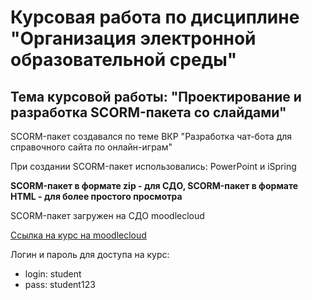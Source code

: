 # Курсовая работа по дисциплине "Организация электронной образовательной среды"

## Тема курсовой работы: "Проектирование и разработка SCORM-пакета со слайдами"

SCORM-пакет создавался по теме ВКР "Разработка чат-бота для справочного сайта по онлайн-играм"

При создании SCORM-пакет использовались: PowerPoint и iSpring

**SCORM-пакет в формате zip - для СДО, SCORM-пакет в формате HTML - для более простого просмотра**

SCORM-пакет загружен на СДО moodlecloud

[Ссылка на курс на moodlecloud](https://akwatore.moodlecloud.com/course/view.php?id=5)

Логин и пароль для доступа на курс:

- login: student
- pass: student123
